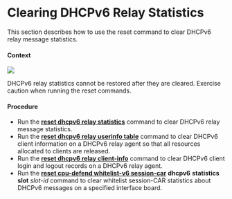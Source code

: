 Clearing DHCPv6 Relay Statistics
================================

This section describes how to use the reset command to clear DHCPv6 relay message statistics.

#### Context

![](../../../../public_sys-resources/notice_3.0-en-us.png) 

DHCPv6 relay statistics cannot be restored after they are cleared. Exercise caution when running the reset commands.



#### Procedure

* Run the [**reset dhcpv6 relay statistics**](cmdqueryname=reset+dhcpv6+relay+statistics) command to clear DHCPv6 relay message statistics.
* Run the [**reset dhcpv6 relay userinfo table**](cmdqueryname=reset+dhcpv6+relay+userinfo+table) command to clear DHCPv6 client information on a DHCPv6 relay agent so that all resources allocated to clients are released.
* Run the [**reset dhcpv6 relay client-info**](cmdqueryname=reset+dhcpv6+relay+client-info) command to clear DHCPv6 client login and logout records on a DHCPv6 relay agent.
* Run the [**reset cpu-defend whitelist-v6 session-car**](cmdqueryname=reset+cpu-defend+whitelist-v6+session-car) **dhcpv6** **statistics** **slot** *slot-id* command to clear whitelist session-CAR statistics about DHCPv6 messages on a specified interface board.